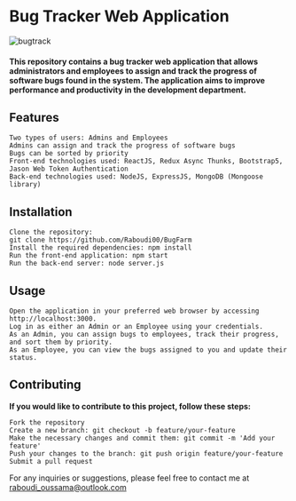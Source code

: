 # **Bug Tracker Web Application**

![bugtrack](https://github.com/Raboudi00/G_club/assets/78605723/c7717b47-4f9b-47be-89e8-b509a51b372b)

#### This repository contains a bug tracker web application that allows administrators and employees to assign and track the progress of software bugs found in the system. The application aims to improve performance and productivity in the development department.
## Features


    Two types of users: Admins and Employees
    Admins can assign and track the progress of software bugs
    Bugs can be sorted by priority
    Front-end technologies used: ReactJS, Redux Async Thunks, Bootstrap5, Jason Web Token Authentication
    Back-end technologies used: NodeJS, ExpressJS, MongoDB (Mongoose library)

## Installation

    Clone the repository: 
    git clone https://github.com/Raboudi00/BugFarm
    Install the required dependencies: npm install
    Run the front-end application: npm start
    Run the back-end server: node server.js

## Usage

    Open the application in your preferred web browser by accessing http://localhost:3000.
    Log in as either an Admin or an Employee using your credentials.
    As an Admin, you can assign bugs to employees, track their progress, and sort them by priority.
    As an Employee, you can view the bugs assigned to you and update their status.

## Contributing

**If you would like to contribute to this project, follow these steps:**

    Fork the repository
    Create a new branch: git checkout -b feature/your-feature
    Make the necessary changes and commit them: git commit -m 'Add your feature'
    Push your changes to the branch: git push origin feature/your-feature
    Submit a pull request

For any inquiries or suggestions, please feel free to contact me at raboudi_oussama@outlook.com
